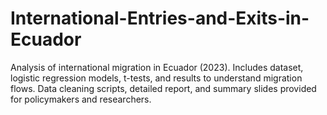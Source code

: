 # International-Entries-and-Exits-in-Ecuador
Analysis of international migration in Ecuador (2023). Includes dataset, logistic regression models, t-tests, and results to understand migration flows. Data cleaning scripts, detailed report, and summary slides provided for policymakers and researchers.
